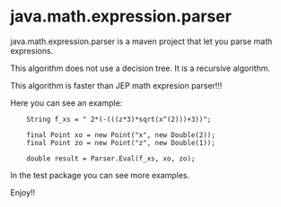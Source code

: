 # java.math.expression.parser
java.math.expression.parser is a maven project that let you parse math expresions.

This algorithm does not use a decision tree. It is a recursive algorithm.

This algorithm is faster than JEP math expresion parser!!!

Here you can see an example:


        String f_xs = " 2*(-(((z*3)*sqrt(x^(2)))+3))";
        
        final Point xo = new Point("x", new Double(2));
        final Point zo = new Point("z", new Double(1));

        double result = Parser.Eval(f_xs, xo, zo);
        

In the test package you can see more examples.
        

Enjoy!!
